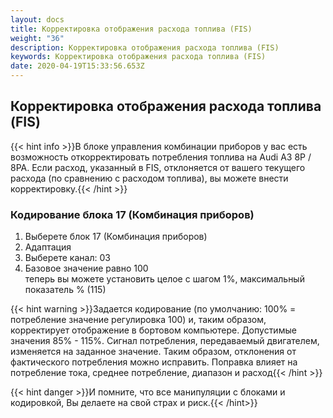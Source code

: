 ```yaml
---
layout: docs
title: Корректировка отображения расхода топлива (FIS)
weight: "36"
description: Корректировка отображения расхода топлива (FIS)
keywords: Корректировка отображения расхода топлива (FIS)
date: 2020-04-19T15:33:56.653Z
---
```

## Корректировка отображения расхода топлива (FIS)

{{< hint info >}}В блоке управления комбинации приборов у вас есть возможность откорректировать потребления топлива на Audi A3 8P / 8PA. Если расход, указанный в FIS, отклоняется от вашего текущего расхода (по сравнению с расходом топлива), вы можете внести корректировку.{{< /hint >}}


### **Кодирование блока 17 (Комбинация приборов)**

1. Выберете блок 17 (Комбинация приборов)
2. Адаптация
3. Выберете канал: 03
4. Базовое значение равно 100\
   теперь вы можете установить целое с шагом 1%, максимальный показатель % (115)


{{< hint warning >}}Задается кодирование (по умолчанию: 100% = потребление значение регулировка 100) и, таким образом, корректирует отображение в бортовом компьютере. Допустимые значения 85% - 115%. Сигнал потребления, передаваемый двигателем, изменяется на заданное значение. Таким образом, отклонения от фактического потребления можно исправить. Поправка влияет на потребление тока, среднее потребление, диапазон и расход{{< /hint >}}


{{< hint danger >}}И помните, что все манипуляции с блоками и кодировкой, Вы делаете на свой страх и риск.{{< /hint>}}